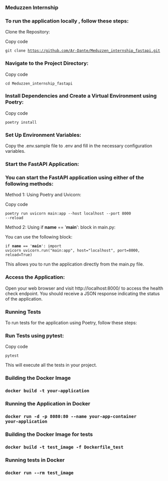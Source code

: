 <h3>Meduzzen Internship </h3>

<h3>To run the application locally , follow these steps:</h3>
Clone the Repository:

Copy code

<code>git clone https://github.com/Ar-Dante/Meduzzen_internship_fastapi.git </code>

<h3>Navigate to the Project Directory:</h3>

Copy code

<code>cd Meduzzen_internship_fastapi</code>

<h3>Install Dependencies and Create a Virtual Environment using Poetry:</h3>

Copy code

<code>poetry install</code>

<h3>Set Up Environment Variables:</h3>

Copy the .env.sample file to .env and fill in the necessary configuration variables.


<h3>Start the FastAPI Application:</h3>

<h3>You can start the FastAPI application using either of the following methods:</h3>

Method 1: Using Poetry and Uvicorn:

Copy code

<code>poetry run uvicorn main:app --host localhost --port 8000 --reload</code>

Method 2: Using if __name__ == '__main__': block in main.py:

You can use the following block:

<code>if __name__ == '__main__':
    import uvicorn
    uvicorn.run("main:app", host="localhost", port=8000, reload=True)</code>

This allows you to run the application directly from the main.py file.

<h3>Access the Application:</h3>

Open your web browser and visit http://localhost:8000/ to access the health check endpoint. 
You should receive a JSON response indicating the status of the application.

<h3>Running Tests</h3>

To run tests for the application using Poetry, follow these steps:

<h3>Run Tests using pytest:</h3>

Copy code

<code>pytest</code>

This will execute all the tests in your project.

<h3>Building the Docker Image<h3>

<code>docker build -t your-application</code>

<h3>Running the Application in Docker<h3>

<code>docker run -d -p 8080:80 --name your-app-container your-application</code>

<h3>Building the Docker Image for tests<h3>

<code>docker build -t test_image -f Dockerfile_test </code>

<h3>Running tests in Docker<h3>

<code>docker run --rm test_image</code>


